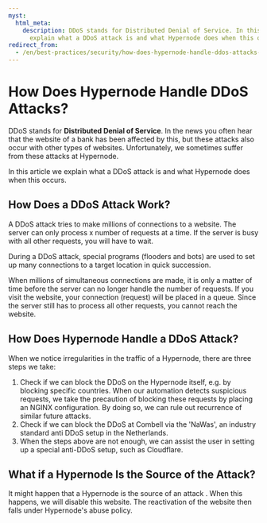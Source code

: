 ```yaml
---
myst:
  html_meta:
    description: DDoS stands for Distributed Denial of Service. In this article we
      explain what a DDoS attack is and what Hypernode does when this occurs.
redirect_from:
  - /en/best-practices/security/how-does-hypernode-handle-ddos-attacks-/
---
```


<!-- source: https://support.hypernode.com/en/best-practices/security/how-does-hypernode-handle-ddos-attacks-/ -->

# How Does Hypernode Handle DDoS Attacks?

DDoS stands for **Distributed Denial of Service**. In the news you often hear that the website of a bank has been affected by this, but these attacks also occur with other types of websites. Unfortunately, we sometimes suffer from these attacks at Hypernode.

In this article we explain what a DDoS attack is and what Hypernode does when this occurs.

## How Does a DDoS Attack Work?

A DDoS attack tries to make millions of connections to a website. The server can only process x number of requests at a time. If the server is busy with all other requests, you will have to wait.

During a DDoS attack, special programs (flooders and bots) are used to set up many connections to a target location in quick succession.

When millions of simultaneous connections are made, it is only a matter of time before the server can no longer handle the number of requests. If you visit the website, your connection (request) will be placed in a queue. Since the server still has to process all other requests, you cannot reach the website.

## How Does Hypernode Handle a DDoS Attack?

When we notice irregularities in the traffic of a Hypernode, there are three steps we take:

1. Check if we can block the DDoS on the Hypernode itself, e.g. by blocking specific countries. When our automation detects suspicious requests, we take the precaution of blocking these requests by placing an NGINX configuration. By doing so, we can rule out recurrence of similar future attacks.
1. Check if we can block the DDoS at Combell via the 'NaWas', an industry standard anti DDoS setup in the Netherlands.
1. When the steps above are not enough, we can assist the user in setting up a special anti-DDoS setup, such as Cloudflare.

## What if a Hypernode Is the Source of the Attack?

It might happen that a Hypernode is the source of an attack . When this happens, we will disable this website. The reactivation of the website then falls under Hypernode's abuse policy.
